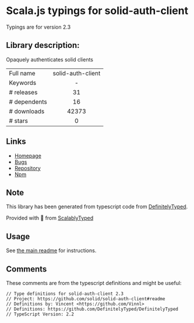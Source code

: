 
# Scala.js typings for solid-auth-client

Typings are for version 2.3

## Library description:
Opaquely authenticates solid clients

|                    |                 |
| ------------------ | :-------------: |
| Full name          | solid-auth-client |
| Keywords           | - |
| # releases         | 31 |
| # dependents       | 16 |
| # downloads        | 42373 |
| # stars            | 0 |

## Links
- [Homepage](https://github.com/solid/solid-auth-client#readme)
- [Bugs](https://github.com/solid/solid-auth-client/issues)
- [Repository](https://github.com/solid/solid-auth-client)
- [Npm](https://www.npmjs.com/package/solid-auth-client)
    


## Note
This library has been generated from typescript code from [DefinitelyTyped](https://definitelytyped.org).

Provided with :purple_heart: from [ScalablyTyped](https://github.com/oyvindberg/ScalablyTyped)

## Usage
See [the main readme](../../readme.md) for instructions.

## Comments

These comments are from the typescript definitions and might be useful:
```
// Type definitions for solid-auth-client 2.3
// Project: https://github.com/solid/solid-auth-client#readme
// Definitions by: Vincent <https://github.com/Vinnl>
// Definitions: https://github.com/DefinitelyTyped/DefinitelyTyped
// TypeScript Version: 2.2

```


